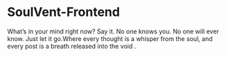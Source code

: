 # SoulVent-Frontend
What’s in your mind right now? Say it. No one knows you. No one will ever know. Just let it go.Where every thought is a whisper from the soul, and every post is a breath released into the void .
